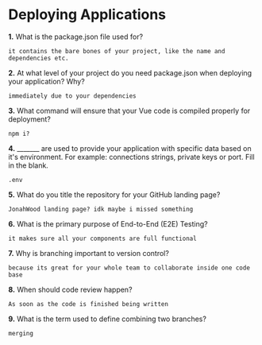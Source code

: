 # Deploying Applications

**1.** What is the package.json file used for?
<!-- enter you answer in the space below -->
```
it contains the bare bones of your project, like the name and dependencies etc.
``` 
**2.** At what level of your project do you need package.json when deploying your application? Why?
<!-- enter you answer in the space below -->
```
immediately due to your dependencies
```
**3.** What command will ensure that your Vue code is compiled properly for deployment?
<!-- enter you answer in the space below -->
```
npm i?
```
**4.** _______ are used to provide your application with specific data based on it's environment. For example: connections strings, private keys or port. Fill in the blank.
<!-- enter you answer in the space below -->
```
.env
```
**5.** What do you title the repository for your GitHub landing page?

<!-- enter you answer in the space below -->
```
JonahWood landing page? idk maybe i missed something
```
**6.** What is the primary purpose of End-to-End (E2E) Testing?
<!-- enter you answer in the space below -->
```
it makes sure all your components are full functional
```
**7.** Why is branching important to version control?
<!-- enter you answer in the space below -->
```
because its great for your whole team to collaborate inside one code base
```
**8.** When should code review happen?
<!-- enter you answer in the space below -->
```
As soon as the code is finished being written
```
**9.** What is the term used to define combining two branches?
<!-- enter you answer in the space below -->
```
merging
```

